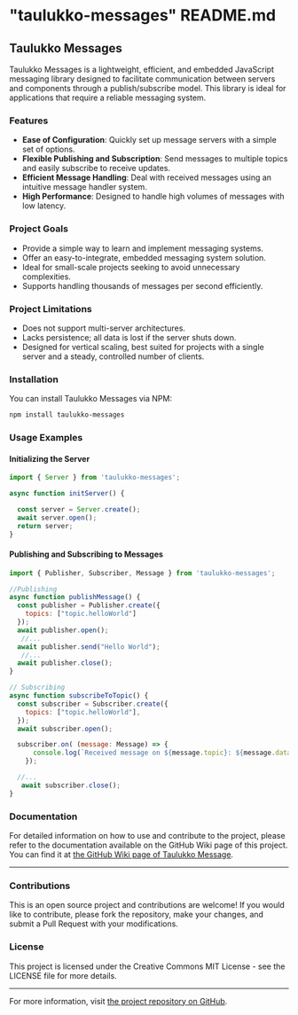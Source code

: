 # "taulukko-messages" README.md  

## Taulukko Messages

Taulukko Messages is a lightweight, efficient, and embedded JavaScript messaging library designed to facilitate communication between servers and components through a publish/subscribe model. This library is ideal for applications that require a reliable messaging system.

### Features

- **Ease of Configuration**: Quickly set up message servers with a simple set of options.
- **Flexible Publishing and Subscription**: Send messages to multiple topics and easily subscribe to receive updates.
- **Efficient Message Handling**: Deal with received messages using an intuitive message handler system.
- **High Performance**: Designed to handle high volumes of messages with low latency.

### Project Goals

- Provide a simple way to learn and implement messaging systems.
- Offer an easy-to-integrate, embedded messaging system solution.
- Ideal for small-scale projects seeking to avoid unnecessary complexities.
- Supports handling thousands of messages per second efficiently.

### Project Limitations

- Does not support multi-server architectures.
- Lacks persistence; all data is lost if the server shuts down.
- Designed for vertical scaling, best suited for projects with a single server and a steady, controlled number of clients.

### Installation

You can install Taulukko Messages via NPM:

```bash
npm install taulukko-messages
```

### Usage Examples

#### Initializing the Server

```javascript
import { Server } from 'taulukko-messages';

async function initServer() {

  const server = Server.create();
  await server.open();
  return server;
}
```

#### Publishing and Subscribing to Messages

```javascript
import { Publisher, Subscriber, Message } from 'taulukko-messages';

//Publishing
async function publishMessage() {
  const publisher = Publisher.create({ 
    topics: ["topic.helloWorld"]
  });
  await publisher.open();
   //...
  await publisher.send("Hello World");
   //...
  await publisher.close();
}

// Subscribing
async function subscribeToTopic() {
  const subscriber = Subscriber.create({ 
    topics: ["topic.helloWorld"],
  });
  await subscriber.open();

  subscriber.on( (message: Message) => {
      console.log(`Received message on ${message.topic}: ${message.data}`);
    });

  //...
   await subscriber.close();
}
```
### Documentation

For detailed information on how to use and contribute to the project, please refer to the documentation available on the GitHub Wiki page of this project. You can find it at [the GitHub Wiki page of Taulukko Message](https://github.com/Taulukko/taulukko-messages/wiki).

---

### Contributions

This is an open source project and contributions are welcome! If you would like to contribute, please fork the repository, make your changes, and submit a Pull Request with your modifications.

### License

This project is licensed under the Creative Commons MIT License - see the LICENSE file for more details.

---

For more information, visit [the project repository on GitHub](https://github.com/Taulukko/taulukko-messages).
 
